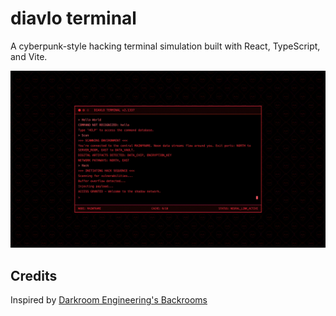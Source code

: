 # diavlo terminal

A cyberpunk-style hacking terminal simulation built with React, TypeScript, and Vite.

![Demo](public/recording.gif)

## Credits

Inspired by [Darkroom Engineering's Backrooms](https://darkroom.engineering/backrooms)
